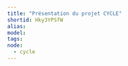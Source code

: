 ```yaml
---
title: "Présentation du projet CYCLE"
shortid: Hky3YPSfW
alias:
model:
tags:
node: 
  - cycle
---
```

